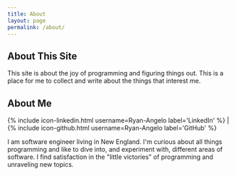 ```yaml
---
title: About
layout: page
permalink: /about/
---
```

## About This Site

This site is about the joy of programming and figuring things out.
This is a place for me to collect and write about the things that interest me.

## About Me

{% include icon-linkedin.html username=Ryan-Angelo label='LinkedIn' %}  |  {% include icon-github.html username=Ryan-Angelo label='GitHub' %}

I am software engineer living in New England. I'm curious about all things programming and like to dive into, and experiment with, different areas of software. I find satisfaction in the "little victories" of programming and unraveling new topics.
